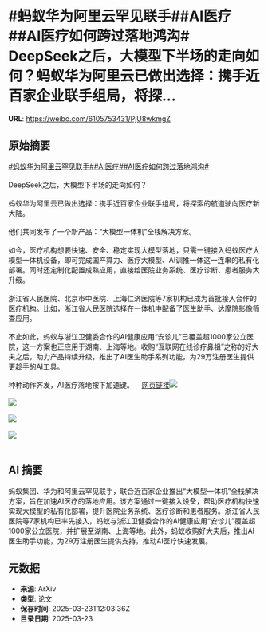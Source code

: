 # #蚂蚁华为阿里云罕见联手##AI医疗##AI医疗如何跨过落地鸿沟# DeepSeek之后，大模型下半场的走向如何？蚂蚁华为阿里云已做出选择：携手近百家企业联手组局，将探...

**URL**: https://weibo.com/6105753431/PjU8wkmgZ

## 原始摘要

<a href="https://m.weibo.cn/search?containerid=231522type%3D1%26t%3D10%26q%3D%23%E8%9A%82%E8%9A%81%E5%8D%8E%E4%B8%BA%E9%98%BF%E9%87%8C%E4%BA%91%E7%BD%95%E8%A7%81%E8%81%94%E6%89%8B%23&amp;extparam=%23%E8%9A%82%E8%9A%81%E5%8D%8E%E4%B8%BA%E9%98%BF%E9%87%8C%E4%BA%91%E7%BD%95%E8%A7%81%E8%81%94%E6%89%8B%23" data-hide=""><span class="surl-text">#蚂蚁华为阿里云罕见联手#</span></a><a href="https://m.weibo.cn/search?containerid=231522type%3D1%26t%3D10%26q%3D%23AI%E5%8C%BB%E7%96%97%23" data-hide=""><span class="surl-text">#AI医疗#</span></a><a href="https://m.weibo.cn/search?containerid=231522type%3D1%26t%3D10%26q%3D%23AI%E5%8C%BB%E7%96%97%E5%A6%82%E4%BD%95%E8%B7%A8%E8%BF%87%E8%90%BD%E5%9C%B0%E9%B8%BF%E6%B2%9F%23&amp;extparam=%23AI%E5%8C%BB%E7%96%97%E5%A6%82%E4%BD%95%E8%B7%A8%E8%BF%87%E8%90%BD%E5%9C%B0%E9%B8%BF%E6%B2%9F%23" data-hide=""><span class="surl-text">#AI医疗如何跨过落地鸿沟#</span></a> <br><br>DeepSeek之后，大模型下半场的走向如何？<br><br>蚂蚁华为阿里云已做出选择：携手近百家企业联手组局，将探索的航道驶向医疗新大陆。<br><br>他们共同发布了一个新产品：“大模型一体机”全栈解决方案。<br><br>如今，医疗机构想要快速、安全、稳定实现大模型落地，只需一键接入蚂蚁医疗大模型一体机设备，即可完成国产算力、医疗大模型、AI训推一体这一连串的私有化部署。同时还定制化配置成熟应用，直接给医院业务系统、医疗诊断、患者服务大升级。<br><br>浙江省人民医院、北京市中医院、上海仁济医院等7家机构已成为首批接入合作的医疗机构。比如，浙江省人民医院选择在一体机中配备了医生助手、达摩院影像筛查应用。<br><br>不止如此，蚂蚁与浙江卫健委合作的AI健康应用“安诊儿”已覆盖超1000家公立医院，这一方案也正应用于湖南、上海等地。收购“互联网在线诊疗鼻祖”之称的好大夫之后，助力产品持续升级，推出了AI医生助手系列功能，为29万注册医生提供更趁手的AI工具。<br><br>种种动作齐发，AI医疗落地按下加速键。<a href="https://weibo.cn/sinaurl?u=https%3A%2F%2Fmp.weixin.qq.com%2Fs%2F61d3szkvFPbLq39gCfSh-w" data-hide=""><span class="url-icon"><img style="width: 1rem;height: 1rem" src="https://h5.sinaimg.cn/upload/2015/09/25/3/timeline_card_small_web_default.png" referrerpolicy="no-referrer"></span><span class="surl-text">网页链接</span></a><img style="" src="https://tvax2.sinaimg.cn/large/006Fd7o3ly1hzr4g2obquj30u00gwwsy.jpg" referrerpolicy="no-referrer"><br><br><img style="" src="https://tvax2.sinaimg.cn/large/006Fd7o3ly1hzr4g64yfbj30mi0k0tkk.jpg" referrerpolicy="no-referrer"><br><br><img style="" src="https://tvax2.sinaimg.cn/large/006Fd7o3ly1hzr4gbotizj30u01mr4ju.jpg" referrerpolicy="no-referrer"><br><br><img style="" src="https://tvax2.sinaimg.cn/large/006Fd7o3ly1hzr4ged9c4j30u00r5tjy.jpg" referrerpolicy="no-referrer"><br><br>

## AI 摘要

蚂蚁集团、华为和阿里云罕见联手，联合近百家企业推出“大模型一体机”全栈解决方案，旨在加速AI医疗的落地应用。该方案通过一键接入设备，帮助医疗机构快速实现大模型的私有化部署，提升医院业务系统、医疗诊断和患者服务。浙江省人民医院等7家机构已率先接入，蚂蚁与浙江卫健委合作的AI健康应用“安诊儿”覆盖超1000家公立医院，并扩展至湖南、上海等地。此外，蚂蚁收购好大夫后，推出AI医生助手功能，为29万注册医生提供支持，推动AI医疗快速发展。

## 元数据

- **来源**: ArXiv
- **类型**: 论文
- **保存时间**: 2025-03-23T12:03:36Z
- **目录日期**: 2025-03-23
